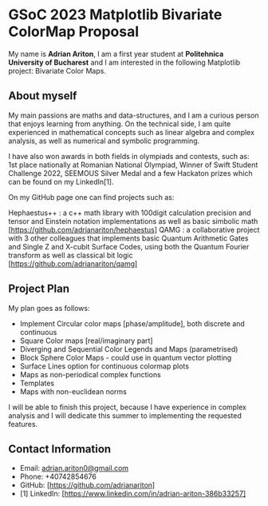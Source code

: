 # GSoC 2023 Matplotlib Bivariate ColorMap Proposal

My name is **Adrian Ariton**, I am a first year student at **Politehnica University of Bucharest** and I am interested in the following Matplotlib project: Bivariate Color Maps.

## About myself

My main passions are maths and data-structures, and I am a curious person that enjoys learning from anything. On the technical side, I am quite experienced in mathematical concepts such as linear algebra and complex analysis, as well as numerical and symbolic programming. 

I have also won awards in both fields in olympiads and contests, such as: 1st place nationally at Romanian National Olympiad, Winner of Swift Student Challenge 2022, SEEMOUS Silver Medal and a few Hackaton prizes which can be found on my LinkedIn[1]. 

On my GitHub page one can find projects such as: 

Hephaestus++ : a c++ math library with 100digit calculation precision and tensor and Einstein notation implementations as well as basic simbolic math [https://github.com/adrianariton/hephaestus]
QAMG : a collaborative project with 3 other colleagues that implements basic Quantum Arithmetic Gates and Single Z and X-cubit Surface Codes, using both the Quantum Fourier transform as well as classical bit logic [https://github.com/adrianariton/qamg]

## Project Plan

My plan goes as follows:
- Implement Circular color maps [phase/amplitude], both discrete and continuous
- Square Color maps [real/imaginary part]
- Diverging and Sequential Color Legends and Maps (parametrised)
- Block Sphere Color Maps - could use in quantum vector plotting
- Surface Lines option for continuous colormap plots
- Maps as non-periodical complex functions
- Templates
- Maps with non-euclidean norms


I will be able to finish this project, because I have experience in complex analysis and I will dedicate this summer to implementing the requested features.


## Contact Information

- Email: adrian.ariton0@gmail.com
- Phone: +40742854676
- GitHub: [https://github.com/adrianariton]
- [1] LinkedIn: [https://www.linkedin.com/in/adrian-ariton-386b33257]
